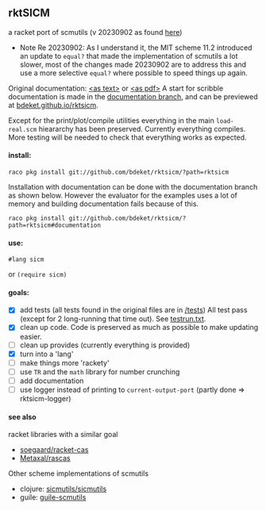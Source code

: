 ## rktSICM

a racket port of scmutils (v 20230902 as found [here](http://groups.csail.mit.edu/mac/users/gjs/6946/installation.html))
 * Note Re 20230902: As I understand it, the MIT scheme 11.2 introduced an update to `equal?` that made the implementation of scmutils a lot slower, most of the changes made 20230902 are to address this and use a more selective `equal?` where possible to speed things up again.

Original documentation: [&lt;as text&gt;](http://groups.csail.mit.edu/mac/users/gjs/6946/refman.txt) or [&lt;as pdf&gt;](http://groups.csail.mit.edu/mac/users/gjs/6946/refman.pdf)
A start for scribble documentation is made in the [documentation branch](https://github.com/bdeket/rktsicm/tree/documentation), and can be previewed at [bdeket.github.io/rktsicm](https://bdeket.github.io/rktsicm).

Except for the print/plot/compile utilities everything in the main `load-real.scm` hieararchy has been preserved.
Currently everything compiles. More testing will be needed to check that everything works as expected.

#### install:
```
raco pkg install git://github.com/bdeket/rktsicm/?path=rktsicm
```
Installation with documentation can be done with the documentation branch as shown below. However the evaluator for the examples uses a lot of memory and building documentation fails because of this.
```
raco pkg install git://github.com/bdeket/rktsicm/?path=rktsicm#documentation
```


#### use:
```
#lang sicm
```
or `(require sicm)`

#### goals:

- [X] add tests (all tests found in the original files are in [/tests](./rktsicm/sicm/tests)) All test pass (except for 2 long-running that time out). See [testrun.txt](./testrun.txt).
- [X] clean up code. Code is preserved as much as possible to make updating easier.
- [ ] clean up provides (currently everything is provided)
- [X] turn into a 'lang'
- [ ] make things more 'rackety'
- [ ] use `TR` and the `math` library for number crunching
- [ ] add documentation
- [ ] use logger instead of printing to `current-output-port` (partly done => rktsicm-logger)

#### see also
racket libraries with a similar goal
* [soegaard/racket-cas](https://github.com/soegaard/racket-cas)
* [Metaxal/rascas](https://github.com/Metaxal/rascas)

Other scheme implementations of scmutils
* clojure: [sicmutils/sicmutils](https://github.com/sicmutils/sicmutils)
* guile: [guile-scmutils](https://www.cs.rochester.edu/~gildea/guile-scmutils/)